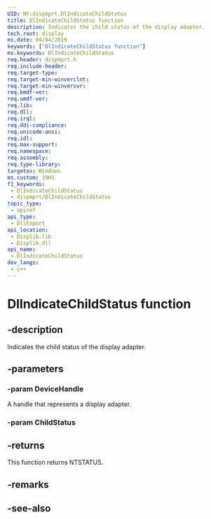 ```yaml
---
UID: NF:dispmprt.DlIndicateChildStatus
title: DlIndicateChildStatus function
description: Indicates the child status of the display adapter.
tech.root: display
ms.date: 04/04/2019
keywords: ["DlIndicateChildStatus function"]
ms.keywords: DlIndicateChildStatus
req.header: dispmprt.h
req.include-header: 
req.target-type: 
req.target-min-winverclnt: 
req.target-min-winversvr: 
req.kmdf-ver: 
req.umdf-ver: 
req.lib: 
req.dll: 
req.irql: 
req.ddi-compliance: 
req.unicode-ansi: 
req.idl: 
req.max-support: 
req.namespace: 
req.assembly: 
req.type-library: 
targetos: Windows
ms.custom: 19H1
f1_keywords:
 - DlIndicateChildStatus
 - dispmprt/DlIndicateChildStatus
topic_type:
 - apiref
api_type:
 - DllExport
api_location:
 - Displib.lib
 - Displib.dll
api_name:
 - DlIndicateChildStatus
dev_langs:
 - c++
---
```


# DlIndicateChildStatus function


## -description

Indicates the child status of the display adapter.

## -parameters

### -param DeviceHandle

A handle that represents a display adapter.

### -param ChildStatus

## -returns

This function returns NTSTATUS.

## -remarks

## -see-also

